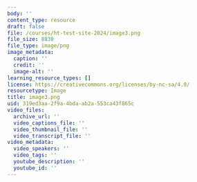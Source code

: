 ```yaml
---
body: ''
content_type: resource
draft: false
file: /courses/ht-test-site-2024/image3.png
file_size: 8830
file_type: image/png
image_metadata:
  caption: ''
  credit: ''
  image-alt: ''
learning_resource_types: []
license: https://creativecommons.org/licenses/by-nc-sa/4.0/
resourcetype: Image
title: image3.png
uid: 319ed3aa-2f9a-4bda-ab2a-553ca43f865c
video_files:
  archive_url: ''
  video_captions_file: ''
  video_thumbnail_file: ''
  video_transcript_file: ''
video_metadata:
  video_speakers: ''
  video_tags: ''
  youtube_description: ''
  youtube_id: ''
---
```

